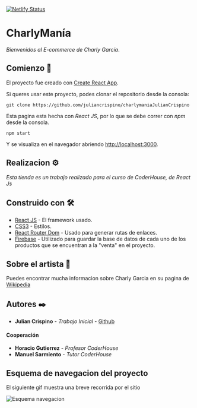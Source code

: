 [![Netlify Status](https://api.netlify.com/api/v1/badges/5fcb7889-28e3-40c9-a815-6cb21d586cce/deploy-status)](https://app.netlify.com/sites/charlymania/deploys)

#  CharlyManía

_Bienvenidos al E-commerce de Charly García_.

## Comienzo 🚀

El proyecto fue creado con [Create React App](https://github.com/facebook/create-react-app).

Si queres usar este proyecto, podes clonar el repositorio desde la consola:

```
git clone https://github.com/juliancrispino/charlymaniaJulianCrispino
```

Esta pagina esta hecha con _React JS_, por lo que se debe correr con *npm* desde la consola.

```
npm start
```
Y se visualiza en el navegador abriendo [http://localhost:3000](http://localhost:3000).



## Realizacion ⚙️

_Esta tienda es un trabajo realizado para el curso de CoderHouse, de React Js_


## Construido con 🛠️


* [React JS](https://es.reactjs.org/) - El framework usado.
* [CSS3](https://developer.mozilla.org/es/docs/Web/CSS) - Estilos.
* [React Router Dom](https://reactrouter.com/) - Usado para generar rutas de enlaces.
* [Firebase](https://firebase.google.com/) - Utilizado para guardar la base de datos de cada uno de los productos que se encuentran a la "venta" en el proyecto.


## Sobre el artista 📖

Puedes encontrar mucha informacion sobre Charly Garcia en su pagina de [Wikipedia](https://es.wikipedia.org/wiki/Charly_Garc%C3%ADa)


## Autores ✒️

* **Julian Crispino** - *Trabajo Inicial* - [Github](https://github.com/juliancrispino)

#### Cooperación

* **Horacio Gutierrez** - *Profesor CoderHouse* 
* **Manuel Sarmiento** - *Tutor CoderHouse* 



## Esquema de navegacion del proyecto

El siguiente gif muestra una breve recorrida por el sitio

![Esquema navegacion](public/prueba.gif)